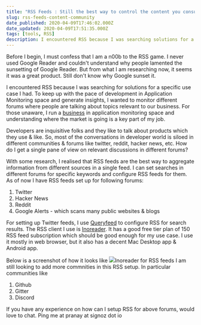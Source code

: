 ```yaml
---
title: "RSS Feeds : Still the best way to control the content you consume"
slug: rss-feeds-content-community
date_published: 2020-04-09T17:46:02.000Z
date_updated: 2020-04-09T17:51:35.000Z
tags: [tools, RSS]
description: I encountered RSS because I was searching solutions for a specific use case I had. To keep up with the pace of development in Application Monitoring space and generate insights, I wanted to monitor different forums where people are talking about topics relevant to our business. 
---
```


Before I begin, I must confess that I am a n00b to the RSS game. I never used Google Reader and couldn't understand why people lamented the sunsetting of Google Reader. But from what I am researching now, it seems it was a great product. Still don't know why Google sunset it.

I encountered RSS because I was searching for solutions for a specific use case I had. To keep up with the pace of development in Application Monitoring space and generate insights, I wanted to monitor different forums where people are talking about topics relevant to our business. For those unaware, I run a [business](https://signoz.io) in application monitoring space and understanding where the market is going is a key part of my job.

Developers are inquisitive folks and they like to talk about products which they use & like. So, most of the conversations in developer world is siloed in different communities & forums like twitter, reddit, hacker news, etc. How do I get a single pane of view on relevant discussions in different forums?

With some research, I realised that RSS feeds are the best way to aggregate information from different sources in a single feed. I can set searches in different forums for specific keywords and configure RSS feeds for them. As of now I have RSS feeds set up for following forums:

1. Twitter
2. Hacker News
3. Reddit
4. Google Alerts - which scans many public websites & blogs

For setting up Twitter feeds, I use [Queryfeed]( https://queryfeed.net) to configure RSS for search results. The RSS client I use is [Inoreader](https://www.inoreader.com/). It has a good free tier plan of 150 RSS feed subscription which should be good enough for my use case. I use it mostly in web browser, but it also has a decent Mac Desktop app & Android app.

Below is a screenshot of how it looks like
![](/img/2020/04/Screenshot-2020-04-09-at-10.45.56-PM.jpg)Inoreader for RSS feeds
I am still looking to add more commnities in this RSS setup. In particular communities like 

1. Github
2. Gitter
3. Discord

If you have any experience on how can I setup RSS for above forums, would love to chat. Ping me at pranay at signoz dot io
